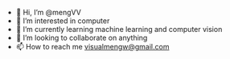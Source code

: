 - 👋 Hi, I’m @mengVV
- 👀 I’m interested in computer
- 🌱 I’m currently learning machine learning and computer vision
- 💞️ I’m looking to collaborate on anything
- 📫 How to reach me visualmengw@gmail.com
<!---
mengVV/mengVV is a ✨ special ✨ repository because its `README.md` (this file) appears on your GitHub profile.
You can click the Preview link to take a look at your changes.
--->
